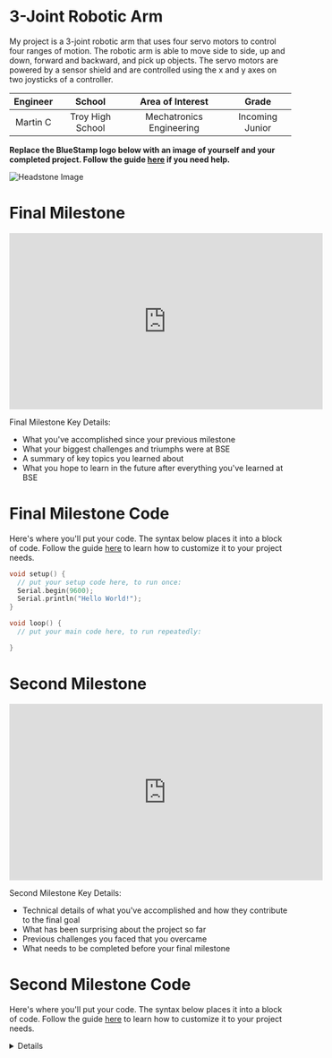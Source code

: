 # 3-Joint Robotic Arm
My project is a 3-joint robotic arm that uses four servo motors to control four ranges of motion. The robotic arm is able to move side to side, up and down, forward and backward, and pick up objects. The servo motors are powered by a sensor shield and are controlled using the x and y axes on two joysticks of a controller.



| **Engineer** | **School** | **Area of Interest** | **Grade** |
|:--:|:--:|:--:|:--:|
| Martin C | Troy High School | Mechatronics Engineering | Incoming Junior

**Replace the BlueStamp logo below with an image of yourself and your completed project. Follow the guide [here](https://tomcam.github.io/least-github-pages/adding-images-github-pages-site.html) if you need help.**

![Headstone Image](logo.svg)
  
# Final Milestone


<iframe width="560" height="315" src="https://www.youtube.com/embed/F7M7imOVGug" title="YouTube video player" frameborder="0" allow="accelerometer; autoplay; clipboard-write; encrypted-media; gyroscope; picture-in-picture; web-share" allowfullscreen></iframe>

Final Milestone Key Details:
- What you've accomplished since your previous milestone
- What your biggest challenges and triumphs were at BSE
- A summary of key topics you learned about
- What you hope to learn in the future after everything you've learned at BSE

# Final Milestone Code
Here's where you'll put your code. The syntax below places it into a block of code. Follow the guide [here]([url](https://www.markdownguide.org/extended-syntax/)) to learn how to customize it to your project needs. 

```c++
void setup() {
  // put your setup code here, to run once:
  Serial.begin(9600);
  Serial.println("Hello World!");
}

void loop() {
  // put your main code here, to run repeatedly:

}
```

# Second Milestone


<iframe width="560" height="315" src="https://www.youtube.com/embed/C2Xco2PSx_w?si=evDUAN3PfTF7yNpN" title="YouTube video player" frameborder="0" allow="accelerometer; autoplay; clipboard-write; encrypted-media; gyroscope; picture-in-picture; web-share" referrerpolicy="strict-origin-when-cross-origin" allowfullscreen></iframe>

Second Milestone Key Details:
- Technical details of what you've accomplished and how they contribute to the final goal
- What has been surprising about the project so far
- Previous challenges you faced that you overcame
- What needs to be completed before your final milestone 

# Second Milestone Code
Here's where you'll put your code. The syntax below places it into a block of code. Follow the guide [here]([url](https://www.markdownguide.org/extended-syntax/)) to learn how to customize it to your project needs. 

<details>
  <Code>
    Code
  </Code>
  ```c++
  #include <Servo.h> // add the servo libraries
  Servo myservo1; // create servo object to control a servo
  Servo myservo2;
  Servo myservo3;
  Servo myservo4;
  int pos1=90, pos2=90, pos3=90, pos4=90; // define the variable of 4 servo angle,and assign the initial value (that is the boot posture
  //angle value)
  const int right_X = A2; // define the right X pin to A2
  const int right_Y = A5; // define the right Y pin to A5
  const int right_key = 7; // define the right key pin to 7（that is the value of Z）
  const int left_X = A3; // define the left X pin to A3
  const int left_Y = A4; // define the left X pin to A4
  const int left_key = 8; //define the left key pin to 8（that is the value of Z）
  int x1,y1,z1; // define the variable, used to save the joystick value it read.
  int x2,y2,z2;
  
  void setup()
  {
  // boot posture
    myservo1.write(pos1);
    delay(1000);
    myservo2.write(pos2);
    myservo3.write(pos3);
    myservo4.write(pos4);
    delay(1500);
    pinMode(right_key, INPUT); // set the right/left key to INPUT
    pinMode(left_key, INPUT);
    Serial.begin(9600); // set the baud rate to 9600
  }
  
  void loop()
  {
    myservo1.attach(3); // set the control pin of servo 1 to D3  dizuo-servo1-3
    myservo2.attach(5); // set the control pin of servo 2 to D5  arm-servo2-5
    myservo3.attach(6); //set the control pin of servo 3 to D6   lower arm-servo-6
    myservo4.attach(9); // set the control pin of servo 4 to D9  claw-servo-9
    x2 = analogRead(right_X); //read the right X value
    y2 = analogRead(right_Y); // read the right Y value
    z2 = digitalRead(right_key); //// read the right Z value
    x1 = analogRead(left_X); //read the left X value
    y1 = analogRead(left_Y); //read the left Y value
    z1 = digitalRead(left_key); // read the left Z value
    //delay(5); // lower the speed overall
  
    // claw
    claw();
    // rotate
    turn();
    // upper arm
    upper_arm();
    //lower arm
    lower_arm();
  }
  
  //claw//
  void claw()
  {
    //claw
    if(x1<50) // if push the left joystick to the right
    {
      pos4=pos4+3; 
      myservo4.write(pos4); //servo 4 operates the motion, the claw gradually opens. 
      delay(15);
  
      if(pos4>120) //limit the largest angle when open the claw 
      {
        pos4=120;
      }
    }
  
    if(x1>1000) ////if push the right joystick to the left 
    {
      pos4=pos4-3; 
      myservo4.write(pos4); // servo 4 operates the action, claw is gradually closed.
      delay(15);
      if(pos4<45) // 
      {
        pos4=45; //limit the largest angle when close the claw
      }
    }
  }
  
  // turn//
  void turn()
  {
    if(x2<50) //if push the right joystick to the let 
    {
      pos1=pos1+3; 
      myservo1.write(pos1); // arm turns left
      delay(18);
      if(pos1>180) //limit the angle when turn right 
      {
        pos1=180;
      }
    }
  
    if(x2>1000) // if push the right joystick to the right
    {
      pos1=pos1-3; 
      myservo1.write(pos1); //servo 1 operates the motion, the arm turns right. 
      delay(18);
      if(pos1<1) // limit the angle when turn left
      {
        pos1=1;
      }
    }
  }
  
  // lower arm//
  void lower_arm()
  {
    if(y2>1000) // if push the right joystick downward
    {
      pos2=pos2-2;
      myservo2.write(pos2); // lower arm will draw back
      delay(15);
      if(pos2<25) // limit the retracted angle
      {
        pos2=25;
      }
    }
  
    if(y2<50) // if push the right joystick upward
    {
      pos2=pos2+2;
      myservo2.write(pos2); // lower arm will stretch out
      delay(15);
      if(pos2>180) // limit the stretched angle
      {
        pos2=180;
      }
    }
  }
  
  //upper arm//
  void upper_arm()
  {
    if(y1<50) // if push the left joystick downward
    {
      pos3=pos3-2;
      myservo3.write(pos3); // upper arm will go down
      delay(15);
      if(pos3<1) //  limit the angle when go down 
      {
        pos3=1;
      }
    }
    if(y1>1000) // if push the left joystick upward
    {
      pos3=pos3+2;
      myservo3.write(pos3); // the upper arm will lift
      delay(15);
      if(pos3>135) //limit the lifting angle 
      {
        pos3=135;
      }
    }
  }
  ```
</details>

# First Milestone


<iframe width="560" height="315" src="https://www.youtube.com/embed/HRW0X-JDqnY?si=iJHHUqSDNEeywt0l" title="YouTube video player" frameborder="0" allow="accelerometer; autoplay; clipboard-write; encrypted-media; gyroscope; picture-in-picture; web-share" referrerpolicy="strict-origin-when-cross-origin" allowfullscreen></iframe>

For your first milestone, describe what your project is and how you plan to build it. You can include:
- An explanation about the different components of your project and how they will all integrate together
- Technical progress you've made so far
- Challenges you're facing and solving in your future milestones
- What your plan is to complete your project

# First Milestone Code
Here's where you'll put your code. The syntax below places it into a block of code. Follow the guide [here]([url](https://www.markdownguide.org/extended-syntax/)) to learn how to customize it to your project needs. 

```c++
void setup() {
  // put your setup code here, to run once:
  Serial.begin(9600);
  Serial.println("Hello World!");
}

void loop() {
  // put your main code here, to run repeatedly:

}
```

# Schematics 
Here's where you'll put images of your schematics. [Tinkercad](https://www.tinkercad.com/blog/official-guide-to-tinkercad-circuits) and [Fritzing](https://fritzing.org/learning/) are both great resoruces to create professional schematic diagrams, though BSE recommends Tinkercad becuase it can be done easily and for free in the browser. 


# Bill of Materials

| **Part** | **Note** | **Price** | **Link** |
|:--:|:--:|:--:|:--:|
| LAFVIN Mechanical Arm Claw Kit | Contains the arduino board, sensor shield, servo motors, wires, joystick, and acrylic parts for the robotic arm | $53.99 | <a href="https://lafvintech.com/products/new-lafvin-4dof-acrylic-toys-robot-mechanical-arm-claw-kit-for-arduino-for-uno-r3-diy-robot-with-cd-tutorial"> Link </a> |
| Item Name | What the item is used for | $Price | <a href="https://www.amazon.com/Arduino-A000066-ARDUINO-UNO-R3/dp/B008GRTSV6/"> Link </a> |

# Other Resources/Examples
One of the best parts about Github is that you can view how other people set up their own work. Here are some past BSE portfolios that are awesome examples. You can view how they set up their portfolio, and you can view their index.md files to understand how they implemented different portfolio components.
- [Example 1](https://trashytuber.github.io/YimingJiaBlueStamp/)
- [Example 2](https://sviatil0.github.io/Sviatoslav_BSE/)
- [Example 3](https://arneshkumar.github.io/arneshbluestamp/)
